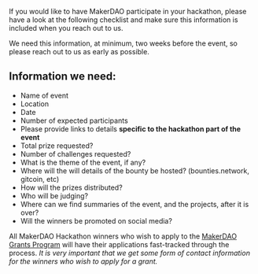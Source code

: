 If you would like to have MakerDAO participate in your hackathon, please have a look at the following checklist and make sure this information is included when you reach out to us.

We need this information, at minimum, two weeks before the event, so please reach out to us as early as possible.

## Information we need:

- Name of event
- Location
- Date
- Number of expected participants
- Please provide links to details **specific to the hackathon part of the event**
- Total prize requested?
- Number of challenges requested?
- What is the theme of the event, if any?
- Where will the will details of the bounty be hosted? (bounties.network, gitcoin, etc)
- How will the prizes distributed?
- Who will be judging?
- Where can we find summaries of the event, and the projects, after it is over?
- Will the winners be promoted on social media?

All MakerDAO Hackathon winners who wish to apply to the [MakerDAO Grants Program](https://github.com/makerdao/community/tree/master/grants) will have their applications fast-tracked through the process. _It is very important that we get some form of contact information for the winners who wish to apply for a grant._

